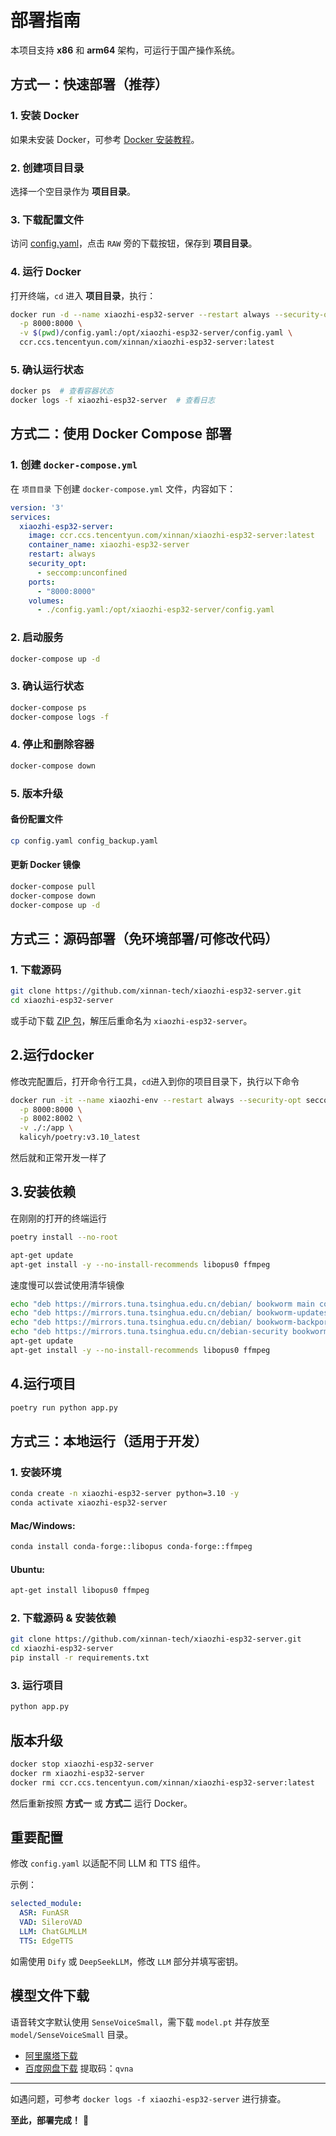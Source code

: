 # 部署指南

本项目支持 **x86** 和 **arm64** 架构，可运行于国产操作系统。

## 方式一：快速部署（推荐）

### 1. 安装 Docker

如果未安装 Docker，可参考 [Docker 安装教程](https://www.runoob.com/docker/ubuntu-docker-install.html)。

### 2. 创建项目目录

选择一个空目录作为 **项目目录**。

### 3. 下载配置文件

访问 [config.yaml](https://github.com/xinnan-tech/xiaozhi-esp32-server/blob/main/config.yaml)，点击 `RAW` 旁的下载按钮，保存到 **项目目录**。

### 4. 运行 Docker

打开终端，`cd` 进入 **项目目录**，执行：

```sh
docker run -d --name xiaozhi-esp32-server --restart always --security-opt seccomp:unconfined \
  -p 8000:8000 \
  -v $(pwd)/config.yaml:/opt/xiaozhi-esp32-server/config.yaml \
  ccr.ccs.tencentyun.com/xinnan/xiaozhi-esp32-server:latest
```

### 5. 确认运行状态

```sh
docker ps  # 查看容器状态
docker logs -f xiaozhi-esp32-server  # 查看日志
```

## 方式二：使用 Docker Compose 部署

### 1. 创建 `docker-compose.yml`
在 `项目目录` 下创建 `docker-compose.yml` 文件，内容如下：

```yaml
version: '3'
services:
  xiaozhi-esp32-server:
    image: ccr.ccs.tencentyun.com/xinnan/xiaozhi-esp32-server:latest
    container_name: xiaozhi-esp32-server
    restart: always
    security_opt:
      - seccomp:unconfined
    ports:
      - "8000:8000"
    volumes:
      - ./config.yaml:/opt/xiaozhi-esp32-server/config.yaml
```

### 2. 启动服务
```sh
docker-compose up -d
```

### 3. 确认运行状态
```sh
docker-compose ps
docker-compose logs -f
```

### 4. 停止和删除容器
```sh
docker-compose down
```

### 5. 版本升级

#### 备份配置文件
```sh
cp config.yaml config_backup.yaml
```

#### 更新 Docker 镜像
```sh
docker-compose pull
docker-compose down
docker-compose up -d
```


## 方式三：源码部署（免环境部署/可修改代码）

### 1. 下载源码

```sh
git clone https://github.com/xinnan-tech/xiaozhi-esp32-server.git
cd xiaozhi-esp32-server
```

或手动下载 [ZIP 包](https://github.com/xinnan-tech/xiaozhi-esp32-server/archive/refs/heads/main.zip)，解压后重命名为 `xiaozhi-esp32-server`。

## 2.运行docker

修改完配置后，打开命令行工具，`cd`进入到你的项目目录下，执行以下命令

```sh
docker run -it --name xiaozhi-env --restart always --security-opt seccomp:unconfined \
  -p 8000:8000 \
  -p 8002:8002 \
  -v ./:/app \
  kalicyh/poetry:v3.10_latest
```

然后就和正常开发一样了

## 3.安装依赖

在刚刚的打开的终端运行

```sh
poetry install --no-root
```

```sh
apt-get update
apt-get install -y --no-install-recommends libopus0 ffmpeg
```

速度慢可以尝试使用清华镜像

```sh
echo "deb https://mirrors.tuna.tsinghua.edu.cn/debian/ bookworm main contrib non-free non-free-firmware" > /etc/apt/sources.list
echo "deb https://mirrors.tuna.tsinghua.edu.cn/debian/ bookworm-updates main contrib non-free non-free-firmware" >> /etc/apt/sources.list
echo "deb https://mirrors.tuna.tsinghua.edu.cn/debian/ bookworm-backports main contrib non-free non-free-firmware" >> /etc/apt/sources.list
echo "deb https://mirrors.tuna.tsinghua.edu.cn/debian-security bookworm-security main contrib non-free non-free-firmware" >> /etc/apt/sources.list
apt-get update
apt-get install -y --no-install-recommends libopus0 ffmpeg
```

## 4.运行项目

```sh
poetry run python app.py
```

## 方式三：本地运行（适用于开发）

### 1. 安装环境

```sh
conda create -n xiaozhi-esp32-server python=3.10 -y
conda activate xiaozhi-esp32-server
```

#### Mac/Windows:

```sh
conda install conda-forge::libopus conda-forge::ffmpeg
```

#### Ubuntu:

```sh
apt-get install libopus0 ffmpeg
```

### 2. 下载源码 & 安装依赖

```sh
git clone https://github.com/xinnan-tech/xiaozhi-esp32-server.git
cd xiaozhi-esp32-server
pip install -r requirements.txt
```

### 3. 运行项目

```sh
python app.py
```

## 版本升级

```sh
docker stop xiaozhi-esp32-server
docker rm xiaozhi-esp32-server
docker rmi ccr.ccs.tencentyun.com/xinnan/xiaozhi-esp32-server:latest
```

然后重新按照 **方式一** 或 **方式二** 运行 Docker。

## 重要配置

修改 `config.yaml` 以适配不同 LLM 和 TTS 组件。

示例：

```yaml
selected_module:
  ASR: FunASR
  VAD: SileroVAD
  LLM: ChatGLMLLM
  TTS: EdgeTTS
```

如需使用 `Dify` 或 `DeepSeekLLM`，修改 `LLM` 部分并填写密钥。

## 模型文件下载

语音转文字默认使用 `SenseVoiceSmall`，需下载 `model.pt` 并存放至 `model/SenseVoiceSmall` 目录。

- [阿里魔塔下载](https://modelscope.cn/models/iic/SenseVoiceSmall/resolve/master/model.pt)
- [百度网盘下载](https://pan.baidu.com/share/init?surl=QlgM58FHhYv1tFnUT_A8Sg&pwd=qvna) 提取码：`qvna`

---

如遇问题，可参考 `docker logs -f xiaozhi-esp32-server` 进行排查。

**至此，部署完成！** 🚀


